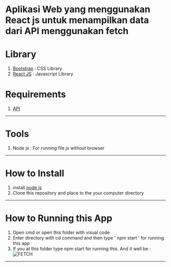 # Aplikasi Web yang menggunakan React js untuk menampilkan data dari API menggunakan fetch

# Library
1. [Bootstrap](https://getbootstrap.com/) : CSS Library
2. [React JS](https://reactjs.org/docs/getting-started.html) : Javascript Library

# Requirements
1. [API](http://jsonplaceholder.typicode.com/photos)
___
# Tools
1. Node js : For running file js without browser
___
# How to Install
1. install [node js](https://nodejs.org/en/download/)
2. Clone this repository and place to the your computer directory
___
# How to Running this App
1. Open cmd or open this folder with visual code
2. Enter directory with cd command and then type ' npm start ' for running this app
3. If you at this folder type npm start for running this. And it well be :
![FETCH](https://user-images.githubusercontent.com/49930719/106534521-dca69780-6526-11eb-9d37-193d3dada2fa.PNG)
___



